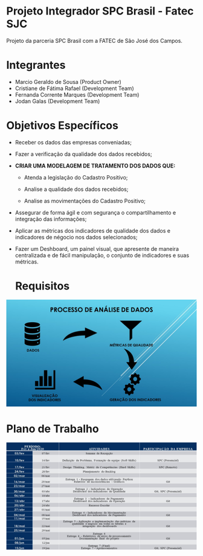 # Projeto Integrador SPC Brasil - Fatec SJC
Projeto da parceria SPC Brasil com a FATEC de São José dos Campos. 

# Integrantes 
* Marcio Geraldo de Sousa (Product Owner)
* Cristiane de Fátima Rafael (Development Team)
* Fernanda Corrente Marques (Development Team)
* Jodan Galas (Development Team)

# Objetivos Específicos 

* Receber os dados das empresas conveniadas;

* Fazer a verificação da qualidade dos dados recebidos;

* **CRIAR UMA MODELAGEM DE TRATAMENTO DOS DADOS QUE:**

    * Atenda a legislação do Cadastro Positivo;

    * Analise a qualidade dos dados recebidos;

    * Analise as movimentações do Cadastro Positivo;
 
* Assegurar de forma ágil e com segurança o compartilhamento e integração das informações;

* Aplicar as métricas dos indicadores de qualidade dos dados e indicadores de négocio nos dados selecionados;

* Fazer um Deshboard, um painel visual, que apresente de maneira centralizada e de fácil manipulação,
o conjunto de indicadores e suas métricas.


   # Requisitos
![](/imagens/requisitos.jpg)

# Plano de Trabalho
![](/imagens/plano.jpg)
